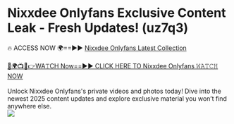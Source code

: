 # Nixxdee Onlyfans Exclusive Content Leak - Fresh Updates! (uz7q3)

🔥 ACCESS NOW 🌍==►► <a href="https://tinyurl.com/kvy9nzfs" rel="nofollow">Nixxdee Onlyfans Latest Collection</a>
<br><br>
[🔴🌍📺📱👉WA𝚃CH Now==►► CLICK HERE TO Nixxdee Onlyfans 𝚆𝙰𝚃𝙲𝙷 NOW](https://tinyurl.com/kvy9nzfs)
<br><br>
Unlock Nixxdee Onlyfans's private videos and photos today! Dive into the newest 2025 content updates and explore exclusive material you won’t find anywhere else.
<br>
<a href="https://tinyurl.com/kvy9nzfs" rel="nofollow" data-target="animated-image.originalLink"><img src="https://camo.githubusercontent.com/8a4f000d20f83aca3bf7ec5f350d767afa0574a8a352519fd8cfa583a6f93a33/68747470733a2f2f692e696d6775722e636f6d2f644a486b345a712e676966" data-canonical-src="https://i.imgur.com/dJHk4Zq.gif" style="max-width: 100%; display: inline-block;" data-target="animated-image.originalImage"></a>
<br>
